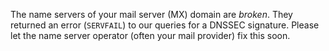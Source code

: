The name servers of your mail server (MX) domain are *broken*. They returned an error (`SERVFAIL`) to our queries for a DNSSEC signature. Please let the name server operator (often your mail provider) fix this soon.
